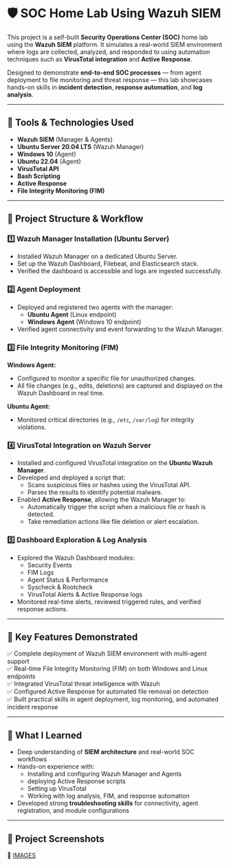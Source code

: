 # 🛡️ SOC Home Lab Using Wazuh SIEM 

This project is a self-built **Security Operations Center (SOC)** home lab using the **Wazuh SIEM** platform. It simulates a real-world SIEM environment where logs are collected, analyzed, and responded to using automation techniques such as **VirusTotal integration** and **Active Response**.  

Designed to demonstrate **end-to-end SOC processes** — from agent deployment to file monitoring and threat response — this lab showcases hands-on skills in **incident detection**, **response automation**, and **log analysis**.  

---

## 🧰 Tools & Technologies Used  
- **Wazuh SIEM** (Manager & Agents)  
- **Ubuntu Server 20.04 LTS** (Wazuh Manager)  
- **Windows 10** (Agent)  
- **Ubuntu 22.04** (Agent)  
- **VirusTotal API**  
- **Bash Scripting**  
- **Active Response**  
- **File Integrity Monitoring (FIM)**  

---

## 🧩 Project Structure & Workflow  

### 1️⃣ Wazuh Manager Installation (Ubuntu Server)  
- Installed Wazuh Manager on a dedicated Ubuntu Server.  
- Set up the Wazuh Dashboard, Filebeat, and Elasticsearch stack.  
- Verified the dashboard is accessible and logs are ingested successfully.  

### 2️⃣ Agent Deployment  
- Deployed and registered two agents with the manager:  
  - **Ubuntu Agent** (Linux endpoint)  
  - **Windows Agent** (Windows 10 endpoint)  
- Verified agent connectivity and event forwarding to the Wazuh Manager.  

### 3️⃣ File Integrity Monitoring (FIM)  
**Windows Agent:**  
- Configured to monitor a specific file for unauthorized changes.  
- All file changes (e.g., edits, deletions) are captured and displayed on the Wazuh Dashboard in real time.  

**Ubuntu Agent:**  
- Monitored critical directories (e.g., `/etc`, `/var/log`) for integrity violations.  

### 4️⃣ VirusTotal Integration on Wazuh Server  
- Installed and configured VirusTotal integration on the **Ubuntu Wazuh Manager**.  
- Developed and deployed a script that:  
  - Scans suspicious files or hashes using the VirusTotal API.  
  - Parses the results to identify potential malware.  
- Enabled **Active Response**, allowing the Wazuh Manager to:  
  - Automatically trigger the script when a malicious file or hash is detected.  
  - Take remediation actions like file deletion or alert escalation.  

### 5️⃣ Dashboard Exploration & Log Analysis  
- Explored the Wazuh Dashboard modules:  
  - Security Events  
  - FIM Logs  
  - Agent Status & Performance  
  - Syscheck & Rootcheck  
  - VirusTotal Alerts & Active Response logs  
- Monitored real-time alerts, reviewed triggered rules, and verified response actions.  

---

## 🚨 Key Features Demonstrated  
✅ Complete deployment of Wazuh SIEM environment with multi-agent support  
✅ Real-time File Integrity Monitoring (FIM) on both Windows and Linux endpoints  
✅ Integrated VirusTotal threat intelligence with Wazuh  
✅ Configured Active Response for automated file removal on detection  
✅ Built practical skills in agent deployment, log monitoring, and automated incident response  

---

## 🧠 What I Learned  
- Deep understanding of **SIEM architecture** and real-world SOC workflows  
- Hands-on experience with:  
  - Installing and configuring Wazuh Manager and Agents  
  - deploying Active Response scripts  
  - Setting up VirusTotal
  - Working with log analysis, FIM, and response automation  
- Developed strong **troubleshooting skills** for connectivity, agent registration, and module configurations  

---
## 📸 Project Screenshots

📸 [IMAGES](https://github.com/pravinkumar-security/SOC-Home-Lab-with-Wazuh-SIEM/tree/435f7c15e90091fc78b4c200b4e66a8bef68c522/Screenshots)



